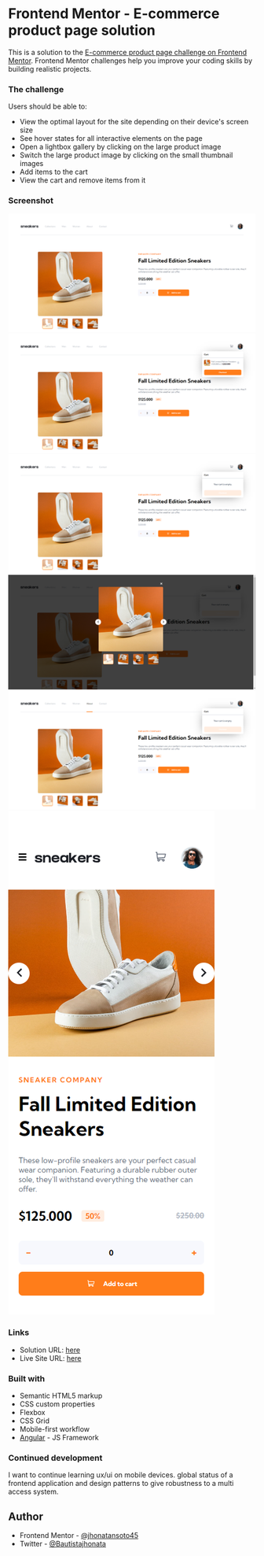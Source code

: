 # Frontend Mentor - E-commerce product page solution

This is a solution to the [E-commerce product page challenge on Frontend Mentor](https://www.frontendmentor.io/challenges/ecommerce-product-page-UPsZ9MJp6). Frontend Mentor challenges help you improve your coding skills by building realistic projects.

### The challenge

Users should be able to:

- View the optimal layout for the site depending on their device's screen size
- See hover states for all interactive elements on the page
- Open a lightbox gallery by clicking on the large product image
- Switch the large product image by clicking on the small thumbnail images
- Add items to the cart
- View the cart and remove items from it

### Screenshot

![](./src/assets/duplicate/1.png)
![](./src/assets/duplicate/2.png)
![](./src/assets/duplicate/3.png)
![](./src/assets/duplicate/4.png)
![](./src/assets/duplicate/5.png)
![](./src/assets/duplicate/6.png)

### Links

- Solution URL: [here](https://github.com/jhonatansoto45/ecommerce-product-page)
- Live Site URL: [here](https://ecommerce-product-page-flame.vercel.app/e-commerce/home)

### Built with

- Semantic HTML5 markup
- CSS custom properties
- Flexbox
- CSS Grid
- Mobile-first workflow
- [Angular](https://angular.io/) - JS Framework

### Continued development

I want to continue learning ux/ui on mobile devices. global status of a frontend application and design patterns to give robustness to a multi access system.

## Author

- Frontend Mentor - [@jhonatansoto45](https://www.frontendmentor.io/profile/jhonatansoto45)
- Twitter - [@Bautistajhonata](https://www.twitter.com/Bautistajhonata)



